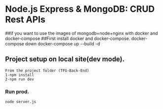 # Node.js Express & MongoDB: CRUD Rest APIs

##if you want to use the images of mongodb+node+nginx with docker and docker-compose
##First install docker and docker-compose.
docker-compose down
docker-compose up --build -d

## Project setup on local site(dev mode).
```
From the project folder (TFG-Back-End)
1-npm install
2-npm run dev
```

### Run prod.
```
node server.js
```
